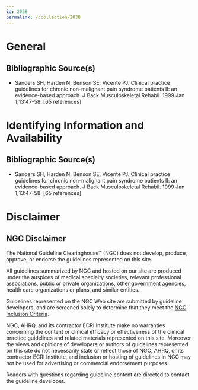```yaml
---
id: 2038
permalink: /:collection/2038
---
```


# General

## Bibliographic Source(s)

- Sanders SH, Harden N, Benson SE, Vicente PJ. Clinical practice guidelines for chronic non-malignant pain syndrome patients II: an evidence-based approach. J Back Musculoskeletal Rehabil. 1999 Jan 1;13:47-58. [65 references]

# Identifying Information and Availability

## Bibliographic Source(s)

- Sanders SH, Harden N, Benson SE, Vicente PJ. Clinical practice guidelines for chronic non-malignant pain syndrome patients II: an evidence-based approach. J Back Musculoskeletal Rehabil. 1999 Jan 1;13:47-58. [65 references]

# Disclaimer

## NGC Disclaimer

The National Guideline Clearinghouse™ (NGC) does not develop, produce, approve, or endorse the guidelines represented on this site.

All guidelines summarized by NGC and hosted on our site are produced under the auspices of medical specialty societies, relevant professional associations, public or private organizations, other government agencies, health care organizations or plans, and similar entities.

Guidelines represented on the NGC Web site are submitted by guideline developers, and are screened solely to determine that they meet the [NGC Inclusion Criteria](/help-and-about/summaries/inclusion-criteria).

NGC, AHRQ, and its contractor ECRI Institute make no warranties concerning the content or clinical efficacy or effectiveness of the clinical practice guidelines and related materials represented on this site. Moreover, the views and opinions of developers or authors of guidelines represented on this site do not necessarily state or reflect those of NGC, AHRQ, or its contractor ECRI Institute, and inclusion or hosting of guidelines in NGC may not be used for advertising or commercial endorsement purposes.

Readers with questions regarding guideline content are directed to contact the guideline developer.

